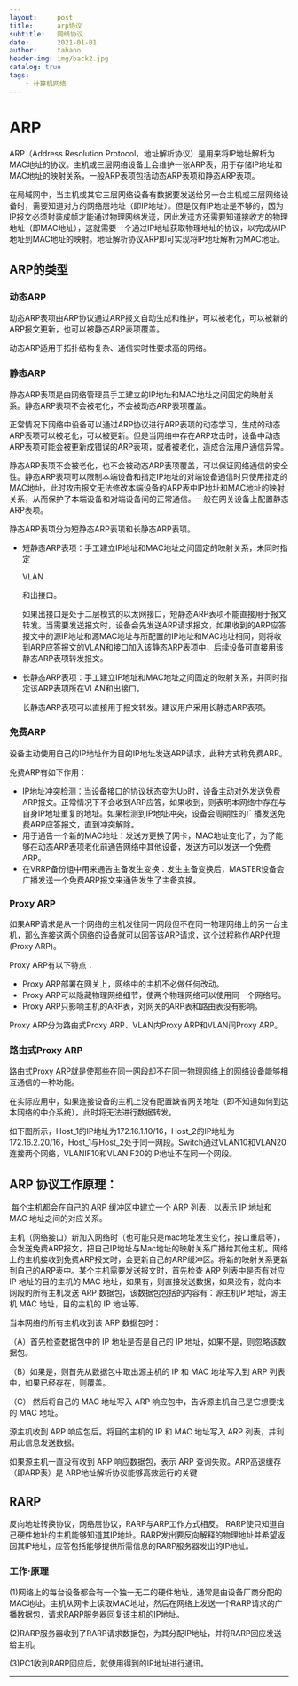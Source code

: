 ```yaml
---
layout:     post
title:      arp协议
subtitle:   网络协议
date:       2021-01-01
author:     tahano
header-img: img/back2.jpg
catalog: true
tags:
    - 计算机网络
---
```


# ARP

ARP（Address Resolution Protocol，地址解析协议）是用来将IP地址解析为MAC地址的协议。主机或三层网络设备上会维护一张ARP表，用于存储IP地址和MAC地址的映射关系，一般ARP表项包括动态ARP表项和静态ARP表项。

在局域网中，当主机或其它三层网络设备有数据要发送给另一台主机或三层网络设备时，需要知道对方的网络层地址（即IP地址）。但是仅有IP地址是不够的，因为IP报文必须封装成帧才能通过物理网络发送，因此发送方还需要知道接收方的物理地址（即MAC地址），这就需要一个通过IP地址获取物理地址的协议，以完成从IP地址到MAC地址的映射。地址解析协议ARP即可实现将IP地址解析为MAC地址。

## ARP的类型

### 动态ARP

动态ARP表项由ARP协议通过ARP报文自动生成和维护，可以被老化，可以被新的ARP报文更新，也可以被静态ARP表项覆盖。

动态ARP适用于拓扑结构复杂、通信实时性要求高的网络。

### 静态ARP

静态ARP表项是由网络管理员手工建立的IP地址和MAC地址之间固定的映射关系。静态ARP表项不会被老化，不会被动态ARP表项覆盖。

正常情况下网络中设备可以通过ARP协议进行ARP表项的动态学习，生成的动态ARP表项可以被老化，可以被更新。但是当网络中存在ARP攻击时，设备中动态ARP表项可能会被更新成错误的ARP表项，或者被老化，造成合法用户通信异常。

静态ARP表项不会被老化，也不会被动态ARP表项覆盖，可以保证网络通信的安全性。静态ARP表项可以限制本端设备和指定IP地址的对端设备通信时只使用指定的MAC地址，此时攻击报文无法修改本端设备的ARP表中IP地址和MAC地址的映射关系，从而保护了本端设备和对端设备间的正常通信。一般在网关设备上配置静态ARP表项。

静态ARP表项分为短静态ARP表项和长静态ARP表项。

- 短静态ARP表项：手工建立IP地址和MAC地址之间固定的映射关系，未同时指定

  VLAN

  和出接口。

  如果出接口是处于二层模式的以太网接口，短静态ARP表项不能直接用于报文转发。当需要发送报文时，设备会先发送ARP请求报文，如果收到的ARP应答报文中的源IP地址和源MAC地址与所配置的IP地址和MAC地址相同，则将收到ARP应答报文的VLAN和接口加入该静态ARP表项中，后续设备可直接用该静态ARP表项转发报文。

- 长静态ARP表项：手工建立IP地址和MAC地址之间固定的映射关系，并同时指定该ARP表项所在VLAN和出接口。

  长静态ARP表项可以直接用于报文转发。建议用户采用长静态ARP表项。

### 免费ARP

设备主动使用自己的IP地址作为目的IP地址发送ARP请求，此种方式称免费ARP。

免费ARP有如下作用：

- IP地址冲突检测：当设备接口的协议状态变为Up时，设备主动对外发送免费ARP报文。正常情况下不会收到ARP应答，如果收到，则表明本网络中存在与自身IP地址重复的地址。如果检测到IP地址冲突，设备会周期性的广播发送免费ARP应答报文，直到冲突解除。
- 用于通告一个新的MAC地址：发送方更换了网卡，MAC地址变化了，为了能够在动态ARP表项老化前通告网络中其他设备，发送方可以发送一个免费ARP。
- 在VRRP备份组中用来通告主备发生变换：发生主备变换后，MASTER设备会广播发送一个免费ARP报文来通告发生了主备变换。

### Proxy ARP

如果ARP请求是从一个网络的主机发往同一网段但不在同一物理网络上的另一台主机，那么连接这两个网络的设备就可以回答该ARP请求，这个过程称作ARP代理(Proxy ARP)。

Proxy ARP有以下特点：

- Proxy ARP部署在网关上，网络中的主机不必做任何改动。
- Proxy ARP可以隐藏物理网络细节，使两个物理网络可以使用同一个网络号。
- Proxy ARP只影响主机的ARP表，对网关的ARP表和路由表没有影响。

Proxy ARP分为路由式Proxy ARP、VLAN内Proxy ARP和VLAN间Proxy ARP。

### 路由式Proxy ARP

路由式Proxy ARP就是使那些在同一网段却不在同一物理网络上的网络设备能够相互通信的一种功能。

在实际应用中，如果连接设备的主机上没有配置缺省网关地址（即不知道如何到达本网络的中介系统），此时将无法进行数据转发。

如下图所示，Host_1的IP地址为172.16.1.10/16，Host_2的IP地址为172.16.2.20/16，Host_1与Host_2处于同一网段。Switch通过VLAN10和VLAN20连接两个网络，VLANIF10和VLANIF20的IP地址不在同一个网段。



## ARP 协议工作原理：  

​	每个主机都会在自己的 ARP 缓冲区中建立一个 ARP 列表，以表示 IP 地址和 MAC 地址之间的对应关系。

主机（网络接口）新加入网络时（也可能只是mac地址发生变化，接口重启等），会发送免费ARP报文，把自己IP地址与Mac地址的映射关系广播给其他主机。网络上的主机接收到免费ARP报文时，会更新自己的ARP缓冲区。将新的映射关系更新到自己的ARP表中。某个主机需要发送报文时，首先检查 ARP 列表中是否有对应 IP 地址的目的主机的 MAC 地址，如果有，则直接发送数据，如果没有，就向本网段的所有主机发送 ARP 数据包，该数据包包括的内容有：源主机IP 地址，源主机 MAC 地址，目的主机的 IP 地址等。

当本网络的所有主机收到该 ARP 数据包时：

（A）首先检查数据包中的 IP 地址是否是自己的 IP 地址，如果不是，则忽略该数据包。

（B）如果是，则首先从数据包中取出源主机的 IP 和 MAC 地址写入到 ARP 列表中，如果已经存在，则覆盖。

（C） 然后将自己的 MAC 地址写入 ARP 响应包中，告诉源主机自己是它想要找的 MAC 地址。

源主机收到 ARP 响应包后。将目的主机的 IP 和 MAC 地址写入 ARP 列表，并利用此信息发送数据。

如果源主机一直没有收到 ARP 响应数据包，表示 ARP 查询失败。ARP高速缓存（即ARP表）是 ARP地址解析协议能够高效运行的关键

##   RARP  

反向地址转换协议，网络层协议，RARP与ARP工作方式相反。 RARP使只知道自己硬件地址的主机能够知道其IP地址。RARP发出要反向解释的物理地址并希望返回其IP地址，应答包括能够提供所需信息的RARP服务器发出的IP地址。

### 工作·原理

(1)网络上的每台设备都会有一个独一无二的硬件地址，通常是由设备厂商分配的MAC地址。主机从网卡上读取MAC地址，然后在网络上发送一个RARP请求的广播数据包，请求RARP服务器回复该主机的IP地址。

(2)RARP服务器收到了RARP请求数据包，为其分配IP地址，并将RARP回应发送给主机。

(3)PC1收到RARP回应后，就使用得到的IP地址进行通讯。

---



